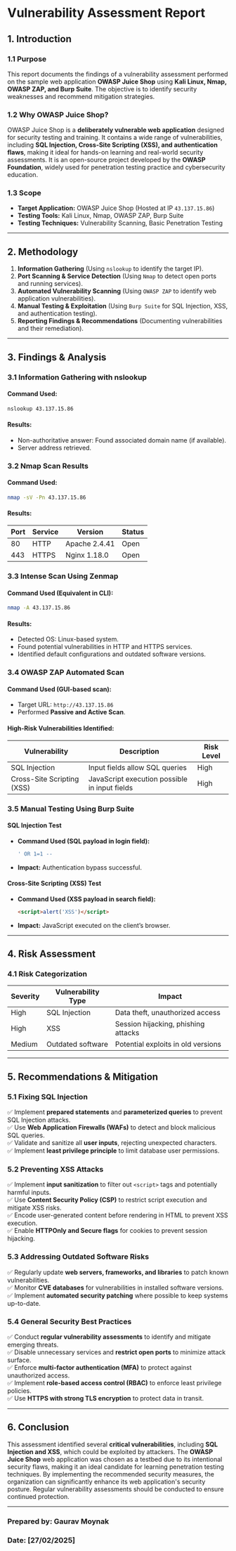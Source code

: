 # Vulnerability Assessment Report  

## 1. Introduction  

### 1.1 Purpose  
This report documents the findings of a vulnerability assessment performed on the sample web application **OWASP Juice Shop** using **Kali Linux, Nmap, OWASP ZAP, and Burp Suite**. The objective is to identify security weaknesses and recommend mitigation strategies.  

### 1.2 Why OWASP Juice Shop?  
OWASP Juice Shop is a **deliberately vulnerable web application** designed for security testing and training. It contains a wide range of vulnerabilities, including **SQL Injection, Cross-Site Scripting (XSS), and authentication flaws**, making it ideal for hands-on learning and real-world security assessments. It is an open-source project developed by the **OWASP Foundation**, widely used for penetration testing practice and cybersecurity education.  

### 1.3 Scope  
- **Target Application:** OWASP Juice Shop (Hosted at IP `43.137.15.86`)  
- **Testing Tools:** Kali Linux, Nmap, OWASP ZAP, Burp Suite  
- **Testing Techniques:** Vulnerability Scanning, Basic Penetration Testing  

---  

## 2. Methodology  

1. **Information Gathering** (Using `nslookup` to identify the target IP).  
2. **Port Scanning & Service Detection** (Using `Nmap` to detect open ports and running services).  
3. **Automated Vulnerability Scanning** (Using `OWASP ZAP` to identify web application vulnerabilities).  
4. **Manual Testing & Exploitation** (Using `Burp Suite` for SQL Injection, XSS, and authentication testing).  
5. **Reporting Findings & Recommendations** (Documenting vulnerabilities and their remediation).  

---  

## 3. Findings & Analysis  

### 3.1 Information Gathering with nslookup  
#### Command Used:  
```bash  
nslookup 43.137.15.86  
```  
#### Results:  
- Non-authoritative answer: Found associated domain name (if available).  
- Server address retrieved.  

### 3.2 Nmap Scan Results  
#### Command Used:  
```bash  
nmap -sV -Pn 43.137.15.86  
```  
#### Results:  
| Port | Service | Version | Status |  
|------|---------|---------|--------|  
| 80   | HTTP    | Apache 2.4.41 | Open |  
| 443  | HTTPS   | Nginx 1.18.0 | Open |  

### 3.3 Intense Scan Using Zenmap  
#### Command Used (Equivalent in CLI):  
```bash  
nmap -A 43.137.15.86  
```  
#### Results:  
- Detected OS: Linux-based system.  
- Found potential vulnerabilities in HTTP and HTTPS services.  
- Identified default configurations and outdated software versions.  

### 3.4 OWASP ZAP Automated Scan  
#### Command Used (GUI-based scan):  
- Target URL: `http://43.137.15.86`  
- Performed **Passive and Active Scan**.  
#### High-Risk Vulnerabilities Identified:  
| Vulnerability | Description | Risk Level |  
|--------------|-------------|------------|  
| SQL Injection | Input fields allow SQL queries | High |  
| Cross-Site Scripting (XSS) | JavaScript execution possible in input fields | High |  

### 3.5 Manual Testing Using Burp Suite  
#### SQL Injection Test  
- **Command Used (SQL payload in login field):**  
  ```sql  
  ' OR 1=1 --  
  ```  
- **Impact:** Authentication bypass successful.  

#### Cross-Site Scripting (XSS) Test  
- **Command Used (XSS payload in search field):**  
  ```html  
  <script>alert('XSS')</script>  
  ```  
- **Impact:** JavaScript executed on the client’s browser.  

---  

## 4. Risk Assessment  
### 4.1 Risk Categorization  
| Severity | Vulnerability Type | Impact |  
|----------|-------------------|--------|  
| High | SQL Injection | Data theft, unauthorized access |  
| High | XSS | Session hijacking, phishing attacks |  
| Medium | Outdated software | Potential exploits in old versions |  

---  

## 5. Recommendations & Mitigation  

### 5.1 Fixing SQL Injection  
✅ Implement **prepared statements** and **parameterized queries** to prevent SQL Injection attacks.  
✅ Use **Web Application Firewalls (WAFs)** to detect and block malicious SQL queries.  
✅ Validate and sanitize all **user inputs**, rejecting unexpected characters.  
✅ Implement **least privilege principle** to limit database user permissions.  

### 5.2 Preventing XSS Attacks  
✅ Implement **input sanitization** to filter out `<script>` tags and potentially harmful inputs.  
✅ Use **Content Security Policy (CSP)** to restrict script execution and mitigate XSS risks.  
✅ Encode user-generated content before rendering in HTML to prevent XSS execution.  
✅ Enable **HTTPOnly and Secure flags** for cookies to prevent session hijacking.  

### 5.3 Addressing Outdated Software Risks  
✅ Regularly update **web servers, frameworks, and libraries** to patch known vulnerabilities.  
✅ Monitor **CVE databases** for vulnerabilities in installed software versions.  
✅ Implement **automated security patching** where possible to keep systems up-to-date.  

### 5.4 General Security Best Practices  
✅ Conduct **regular vulnerability assessments** to identify and mitigate emerging threats.  
✅ Disable unnecessary services and **restrict open ports** to minimize attack surface.  
✅ Enforce **multi-factor authentication (MFA)** to protect against unauthorized access.  
✅ Implement **role-based access control (RBAC)** to enforce least privilege policies.  
✅ Use **HTTPS with strong TLS encryption** to protect data in transit.  

---  

## 6. Conclusion  
This assessment identified several **critical vulnerabilities**, including **SQL Injection and XSS**, which could be exploited by attackers. The **OWASP Juice Shop** web application was chosen as a testbed due to its intentional security flaws, making it an ideal candidate for learning penetration testing techniques. By implementing the recommended security measures, the organization can significantly enhance its web application's security posture. Regular vulnerability assessments should be conducted to ensure continued protection.  

---  

### **Prepared by:** Gaurav Moynak  
### **Date:** [27/02/2025]  

